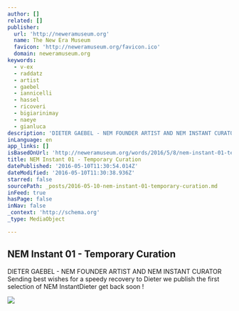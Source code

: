 ```yaml
---
author: []
related: []
publisher:
  url: 'http://neweramuseum.org'
  name: The New Era Museum
  favicon: 'http://neweramuseum.org/favicon.ico'
  domain: neweramuseum.org
keywords:
  - v-ex
  - raddatz
  - artist
  - gaebel
  - iannicelli
  - hassel
  - ricoveri
  - bigiarinimay
  - naeye
  - gianluca
description: 'DIETER GAEBEL - NEM FOUNDER ARTIST AND NEM INSTANT CURATOR Sending best wishes for a speedy recovery to Dieter we publish the first selection of NEM InstantDieter get back soon !'
inLanguage: en
app_links: []
isBasedOnUrl: 'http://neweramuseum.org/words/2016/5/8/nem-instant-01-temporary-curation'
title: NEM Instant 01 - Temporary Curation
datePublished: '2016-05-10T11:30:54.014Z'
dateModified: '2016-05-10T11:30:38.936Z'
starred: false
sourcePath: _posts/2016-05-10-nem-instant-01-temporary-curation.md
inFeed: true
hasPage: false
inNav: false
_context: 'http://schema.org'
_type: MediaObject

---
```

<article style=""><h1>NEM Instant 01 - Temporary Curation</h1><p>DIETER GAEBEL - NEM FOUNDER ARTIST AND NEM INSTANT CURATOR Sending best wishes for a speedy recovery to Dieter we publish the first selection of NEM InstantDieter get back soon !</p><img src="http://static1.squarespace.com/static/50e5b834e4b0837383d7bb18/50e5b834e4b0837383d7bb1f/572f58e6356fb0592517de29/1462721597677/12924612_10154036122602836_6942427184395299696_n.jpg?format=1000w" /></article>